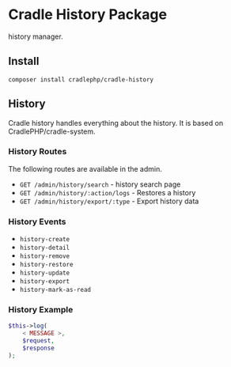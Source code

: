 # Cradle History Package 

history manager.

## Install

```
composer install cradlephp/cradle-history
```

## History

Cradle history handles everything about the history. It is based on CradlePHP/cradle-system. 

### History Routes

The following routes are available in the admin.

 - `GET /admin/history/search` - history search page
 - `GET /admin/history/:action/logs` - Restores a history
 - `GET /admin/history/export/:type` - Export history data

### History Events

 - `history-create`
 - `history-detail`
 - `history-remove`
 - `history-restore`
 - `history-update`
 - `history-export`
 - `history-mark-as-read`

### History Example

```PHP
$this->log(
	< MESSAGE >,
	$request,
	$response
);
```